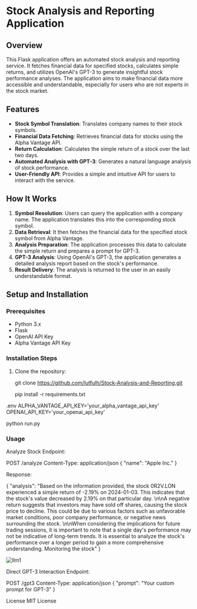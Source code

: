 # Stock Analysis and Reporting Application

## Overview
This Flask application offers an automated stock analysis and reporting service. It fetches financial data for specified stocks, calculates simple returns, and utilizes OpenAI's GPT-3 to generate insightful stock performance analyses. The application aims to make financial data more accessible and understandable, especially for users who are not experts in the stock market.

## Features
- **Stock Symbol Translation**: Translates company names to their stock symbols.
- **Financial Data Fetching**: Retrieves financial data for stocks using the Alpha Vantage API.
- **Return Calculation**: Calculates the simple return of a stock over the last two days.
- **Automated Analysis with GPT-3**: Generates a natural language analysis of stock performance.
- **User-Friendly API**: Provides a simple and intuitive API for users to interact with the service.

## How It Works
1. **Symbol Resolution**: Users can query the application with a company name. The application translates this into the corresponding stock symbol.
2. **Data Retrieval**: It then fetches the financial data for the specified stock symbol from Alpha Vantage.
3. **Analysis Preparation**: The application processes this data to calculate the simple return and prepares a prompt for GPT-3.
4. **GPT-3 Analysis**: Using OpenAI's GPT-3, the application generates a detailed analysis report based on the stock's performance.
5. **Result Delivery**: The analysis is returned to the user in an easily understandable format.

## Setup and Installation
### Prerequisites
- Python 3.x
- Flask
- OpenAI API Key
- Alpha Vantage API Key

### Installation Steps
1. Clone the repository:

   git clone https://github.com/lutfulh/Stock-Analysis-and-Reporting.git

   pip install -r requirements.txt

.env
 ALPHA_VANTAGE_API_KEY='your_alpha_vantage_api_key'
 OPENAI_API_KEY='your_openai_api_key'

python run.py

### Usage

Analyze Stock Endpoint:

POST /analyze
Content-Type: application/json
{
    "name": "Apple Inc."
}

Response:

{
    "analysis": "Based on the information provided, the stock 0R2V.LON experienced a simple return of -2.19% on 2024-01-03. This indicates that the stock's value decreased by 2.19% on that particular day. \n\nA negative return suggests that investors may have sold off shares, causing the stock price to decline. This could be due to various factors such as unfavorable market conditions, poor company performance, or negative news surrounding the stock. \n\nWhen considering the implications for future trading sessions, it is important to note that a single day's performance may not be indicative of long-term trends. It is essential to analyze the stock's performance over a longer period to gain a more comprehensive understanding. Monitoring the stock"
}

![llm1](https://github.com/lutfulh/Stock-Analysis-and-Reporting/assets/25671509/d66f57ef-7fb4-4ba7-9dd5-269f61afd6cf)



Direct GPT-3 Interaction Endpoint:


POST /gpt3
Content-Type: application/json
{
    "prompt": "Your custom prompt for GPT-3"
}



License
MIT License

